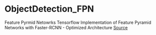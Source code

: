 # ObjectDetection_FPN
Feature Pyrmid Netowrks 
Tensorflow Implementation of Feature Pyramid Networks with Faster-RCNN - Optimized Architecture 
[Source](https://github.com/DetectionTeamUCAS/Faster-RCNN_Tensorflow)
